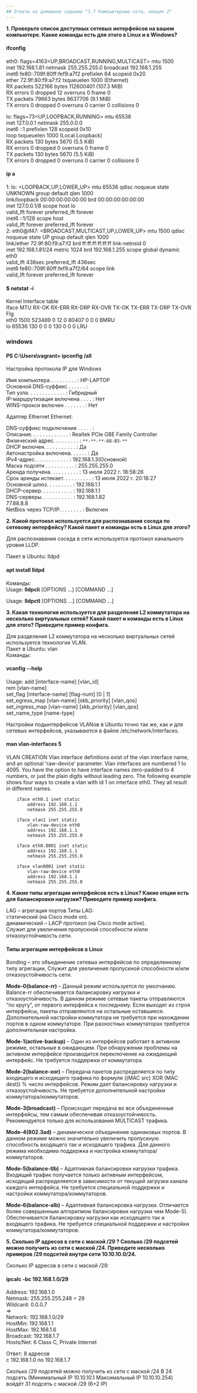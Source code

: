 ```yaml
---
## Ответы на домашнее задание "3.7 Компьютерные сети, лекция 2" 
---
```

                    
<strong>1. Проверьте список доступных сетевых интерфейсов на вашем компьютере. Какие команды есть для этого в Linux и в Windows?</strong>

#### ifconfig   
eth0: flags=4163<UP,BROADCAST,RUNNING,MULTICAST>  mtu 1500    
        inet 192.168.1.81  netmask 255.255.255.0  broadcast 192.168.1.255   
        inet6 fe80::709f:80ff:fef9:a7f2  prefixlen 64  scopeid 0x20<link>   
        ether 72:9f:80:f9:a7:f2  txqueuelen 1000  (Ethernet)    
        RX packets 522166  bytes 112600401 (107.3 MiB)    
        RX errors 0  dropped 12  overruns 0  frame 0    
        TX packets 79663  bytes 9637706 (9.1 MiB)   
        TX errors 0  dropped 0 overruns 0  carrier 0  collisions 0    
    
lo: flags=73<UP,LOOPBACK,RUNNING>  mtu 65536    
        inet 127.0.0.1  netmask 255.0.0.0   
        inet6 ::1  prefixlen 128  scopeid 0x10<host>    
        loop  txqueuelen 1000  (Local Loopback)   
        RX packets 130  bytes 5670 (5.5 KiB)    
        RX errors 0  dropped 0  overruns 0  frame 0   
        TX packets 130  bytes 5670 (5.5 KiB)    
        TX errors 0  dropped 0 overruns 0  carrier 0  collisions 0    
  
#### ip a   
1: lo: <LOOPBACK,UP,LOWER_UP> mtu 65536 qdisc noqueue state UNKNOWN group default qlen 1000   
    link/loopback 00:00:00:00:00:00 brd 00:00:00:00:00:00   
    inet 127.0.0.1/8 scope host lo    
       valid_lft forever preferred_lft forever    
    inet6 ::1/128 scope host    
       valid_lft forever preferred_lft forever    
2: eth0@if47: <BROADCAST,MULTICAST,UP,LOWER_UP> mtu 1500 qdisc noqueue state UP group default qlen 1000   
    link/ether 72:9f:80:f9:a7:f2 brd ff:ff:ff:ff:ff:ff link-netnsid 0   
    inet 192.168.1.81/24 metric 1024 brd 192.168.1.255 scope global dynamic eth0    
       valid_lft 436sec preferred_lft 436sec    
    inet6 fe80::709f:80ff:fef9:a7f2/64 scope link   
       valid_lft forever preferred_lft forever    

#### $ netstat -i 
Kernel Interface table    
Iface             MTU    RX-OK RX-ERR RX-DRP RX-OVR    TX-OK TX-ERR TX-DRP TX-OVR Flg   
eth0             1500   523489      0     12 0         80407      0      0      0 BMRU    
lo              65536      130      0      0 0           130      0      0      0 LRU   
  
### windows   
#### PS C:\Users\vagrant> ipconfig /all   

Настройка протокола IP для Windows    

   Имя компьютера  . . . . . . . . . : HP-LAPTOP    
   Основной DNS-суффикс  . . . . . . :    
   Тип узла. . . . . . . . . . . . . : Гибридный    
   IP-маршрутизация включена . . . . : Нет    
   WINS-прокси включен . . . . . . . : Нет    
    
Адаптер Ethernet Ethernet:    
    
   DNS-суффикс подключения . . . . . :    
   Описание. . . . . . . . . . . . . : Realtek PCIe GBE Family Controller   
   Физический адрес. . . . . . . . . : `**-**-**-68-B3-**`    
   DHCP включен. . . . . . . . . . . : Да   
   Автонастройка включена. . . . . . : Да   
   IPv4-адрес. . . . . . . . . . . . : 192.168.1.3(Основной)    
   Маска подсети . . . . . . . . . . : 255.255.255.0    
   Аренда получена. . . . . . . . . . : 13 июля 2022 г. 18:58:26    
   Срок аренды истекает. . . . . . . . . . : 13 июля 2022 г. 20:18:27   
   Основной шлюз. . . . . . . . . : 192.168.1.1   
   DHCP-сервер. . . . . . . . . . . : 192.168.1.1   
   DNS-серверы. . . . . . . . . . . : 192.168.1.82    
                                       77.88.8.8    
   NetBios через TCP/IP. . . . . . . . : Включен    


<strong>2. Какой протокол используется для распознавания соседа по сетевому интерфейсу? Какой пакет и команды есть в Linux для этого?</strong>  
    
Для распознавания соседа в сети используется протокол канального уровня LLDP.   

Пакет в Ubuntu: lldpd     
#### apt install lldpd      
Команды:      
Usage:   **lldpcli** [OPTIONS ...] [COMMAND ...]    
    
Usage:   **lldpctl** [OPTIONS ...] [COMMAND ...]       

<strong>3. Какая технология используется для разделения L2 коммутатора на несколько виртуальных сетей? Какой пакет и команды есть в Linux для этого? Приведите пример конфига.</strong>   
  
Для разделения L2 коммутатора на несколько виртуальных сетей используется технология VLAN.    
Пакет в Ubuntu: vlan    
Команды:    
#### vconfig --help   

Usage: add             [interface-name] [vlan_id]   
       rem             [vlan-name]    
       set_flag        [interface-name] [flag-num]       [0 | 1]    
       set_egress_map  [vlan-name]      [skb_priority]   [vlan_qos]   
       set_ingress_map [vlan-name]      [skb_priority]   [vlan_qos]   
       set_name_type   [name-type]    
    
Настройки подынтерфейсов VLANов в Ubuntu точно так же, как и для сетевых интерфейсов, указываются в файле /etc/network/interfaces.    

#### man vlan-interfaces 5    
VLAN CREATION 
Vlan  interface  definitions  exist of the vlan interface name, and an optional 'raw-device' parameter.  Vlan interfaces are numbered 1 to 4095. You have the option to have interface names zero-padded to 4 numbers, or just the plain digits without leading zero.  The following example shows four ways to create a vlan with id 1 on interface eth0.  They all result in different names.   

        iface eth0.1 inet static    
            address 192.168.1.1   
            netmask 255.255.255.0   
    
        iface vlan1 inet static   
            vlan-raw-device eth0    
            address 192.168.1.1   
            netmask 255.255.255.0   
    
        iface eth0.0001 inet static   
            address 192.168.1.1   
            netmask 255.255.255.0   
    
        iface vlan0001 inet static    
            vlan-raw-device eth0    
            address 192.168.1.1   
            netmask 255.255.255.0   

<strong>4. Какие типы агрегации интерфейсов есть в Linux? Какие опции есть для балансировки нагрузки? Приведите пример конфига.</strong>

LAG – агрегация портов
Типы LAG:   
статический (на Cisco mode on).   
динамический – LACP протокол (на Cisco mode active).    
Служит для увеличения пропускной способности и/или отказоустойчивость сети.   
    
#### Типы агрегации интерфейсов в Linux   
Bonding – это объединение сетевых интерфейсов по определенному типу агрегации, Служит для увеличения пропускной способности и/или отказоустойчивость сети.    

**Mode-0(balance-rr)** – Данный режим используется по умолчанию. Balance-rr обеспечивается балансировку нагрузки и отказоустойчивость. В данном режиме сетевые пакеты отправляются “по кругу”, от первого интерфейса к последнему. Если выходят из строя интерфейсы, пакеты отправляются на остальные оставшиеся. Дополнительной настройки коммутатора не требуется при нахождении портов в одном коммутаторе. При разностных коммутаторах требуется дополнительная настройка.    

**Mode-1(active-backup)** – Один из интерфейсов работает в активном режиме, остальные в ожидающем. При обнаружении проблемы на активном интерфейсе производится переключение на ожидающий интерфейс. Не требуется поддержки от коммутатора.   

**Mode-2(balance-xor)** – Передача пакетов распределяется по типу входящего и исходящего трафика по формуле ((MAC src) XOR (MAC dest)) % число интерфейсов. Режим дает балансировку нагрузки и отказоустойчивость. Не требуется дополнительной настройки коммутатора/коммутаторов.    

**Mode-3(broadcast)** – Происходит передача во все объединенные интерфейсы, тем самым обеспечивая отказоустойчивость. Рекомендуется только для использования MULTICAST трафика.   

**Mode-4(802.3ad)** – динамическое объединение одинаковых портов. В данном режиме можно значительно увеличить пропускную способность входящего так и исходящего трафика. Для данного режима необходима поддержка и настройка коммутатора/коммутаторов.    

**Mode-5(balance-tlb)** – Адаптивная балансировки нагрузки трафика. Входящий трафик получается только активным интерфейсом, исходящий распределяется в зависимости от текущей загрузки канала каждого интерфейса. Не требуется специальной поддержки и настройки коммутатора/коммутаторов.    

**Mode-6(balance-alb)** – Адаптивная балансировка нагрузки. Отличается более совершенным алгоритмом балансировки нагрузки чем Mode-5). Обеспечивается балансировку нагрузки как исходящего так и входящего трафика. Не требуется специальной поддержки и настройки коммутатора/коммутаторов.       
  
<strong>5. Сколько IP адресов в сети с маской /29 ? Сколько /29 подсетей можно получить из сети с маской /24. Приведите несколько примеров /29 подсетей внутри сети 10.10.10.0/24.</strong>   
  
Сколько IP адресов в сети с маской /29:     
#### ipcalc -bc 192.168.1.0/29    
Address:   192.168.1.0    
Netmask:   255.255.255.248 = 29   
Wildcard:  0.0.0.7     
=>      
Network:   192.168.1.0/29     
HostMin:   192.168.1.1      
HostMax:   192.168.1.6      
Broadcast: 192.168.1.7      
Hosts/Net: 6                     Class C, Private Internet     

Ответ: 8 адресов        
c 192.168.1.0 по 192.168.1.7    
  
Сколько /29 подсетей можно получить из сети с маской /24
В 24 подсеть (Минимальный IP	10.10.10.1 Максимальный IP	10.10.10.254) войдёт 31 подсеть с маской /29 (6+2 IP) 


